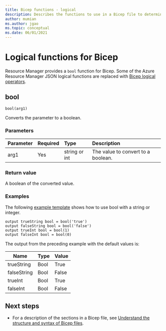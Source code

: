 ```yaml
---
title: Bicep functions - logical
description: Describes the functions to use in a Bicep file to determine logical values.
author: mumian
ms.author: jgao
ms.topic: conceptual
ms.date: 06/01/2021
---
```


# Logical functions for Bicep

Resource Manager provides a `bool` function for Bicep. Some of the Azure Resource Manager JSON logical functions are replaced with [Bicep logical operators](./operators-logical.md).

## bool

`bool(arg1)`

Converts the parameter to a boolean.

### Parameters

| Parameter | Required | Type | Description |
|:--- |:--- |:--- |:--- |
| arg1 |Yes |string or int |The value to convert to a boolean. |

### Return value

A boolean of the converted value.

### Examples

The following [example template](https://github.com/Azure/azure-docs-json-samples/blob/master/azure-resource-manager/functions/bool.json) shows how to use bool with a string or integer.

```bicep
output trueString bool = bool('true')
output falseString bool = bool('false')
output trueInt bool = bool(1)
output falseInt bool = bool(0)
```

The output from the preceding example with the default values is:

| Name | Type | Value |
| ---- | ---- | ----- |
| trueString | Bool | True |
| falseString | Bool | False |
| trueInt | Bool | True |
| falseInt | Bool | False |

## Next steps

* For a description of the sections in a Bicep file, see [Understand the structure and syntax of Bicep files](./file.md).
